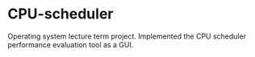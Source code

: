 # CPU-scheduler
Operating system lecture term project. Implemented the CPU scheduler performance evaluation tool as a GUI.
